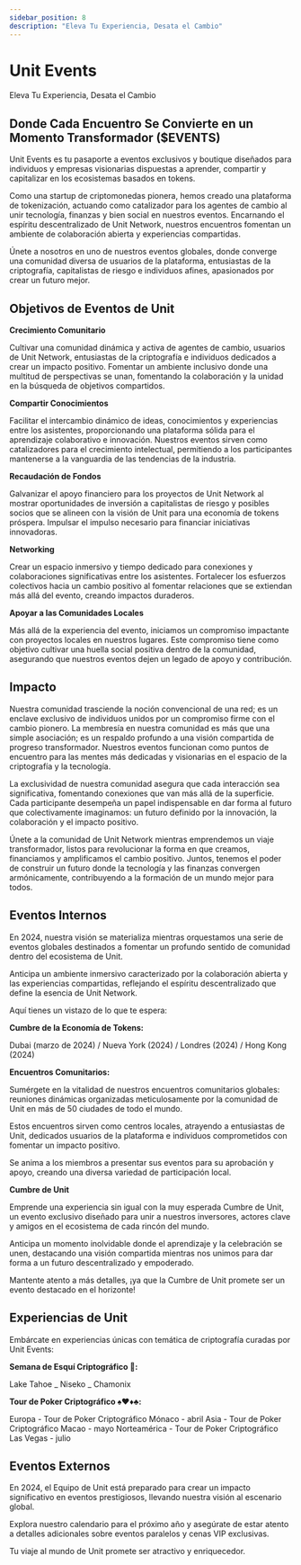 ```yaml
---
sidebar_position: 8
description: "Eleva Tu Experiencia, Desata el Cambio"
---
```


# Unit Events

Eleva Tu Experiencia, Desata el Cambio

## Donde Cada Encuentro Se Convierte en un Momento Transformador ($EVENTS)

Unit Events es tu pasaporte a eventos exclusivos y boutique diseñados para individuos y empresas visionarias dispuestas a aprender, compartir y capitalizar en los ecosistemas basados en tokens.

Como una startup de criptomonedas pionera, hemos creado una plataforma de tokenización, actuando como catalizador para los agentes de cambio al unir tecnología, finanzas y bien social en nuestros eventos. Encarnando el espíritu descentralizado de Unit Network, nuestros encuentros fomentan un ambiente de colaboración abierta y experiencias compartidas.

Únete a nosotros en uno de nuestros eventos globales, donde converge una comunidad diversa de usuarios de la plataforma, entusiastas de la criptografía, capitalistas de riesgo e individuos afines, apasionados por crear un futuro mejor.

## Objetivos de Eventos de Unit

**Crecimiento Comunitario**

Cultivar una comunidad dinámica y activa de agentes de cambio, usuarios de Unit Network, entusiastas de la criptografía e individuos dedicados a crear un impacto positivo. Fomentar un ambiente inclusivo donde una multitud de perspectivas se unan, fomentando la colaboración y la unidad en la búsqueda de objetivos compartidos.

**Compartir Conocimientos**

Facilitar el intercambio dinámico de ideas, conocimientos y experiencias entre los asistentes, proporcionando una plataforma sólida para el aprendizaje colaborativo e innovación. Nuestros eventos sirven como catalizadores para el crecimiento intelectual, permitiendo a los participantes mantenerse a la vanguardia de las tendencias de la industria.

**Recaudación de Fondos**

Galvanizar el apoyo financiero para los proyectos de Unit Network al mostrar oportunidades de inversión a capitalistas de riesgo y posibles socios que se alineen con la visión de Unit para una economía de tokens próspera. Impulsar el impulso necesario para financiar iniciativas innovadoras.

**Networking**

Crear un espacio inmersivo y tiempo dedicado para conexiones y colaboraciones significativas entre los asistentes. Fortalecer los esfuerzos colectivos hacia un cambio positivo al fomentar relaciones que se extiendan más allá del evento, creando impactos duraderos.

**Apoyar a las Comunidades Locales**

Más allá de la experiencia del evento, iniciamos un compromiso impactante con proyectos locales en nuestros lugares. Este compromiso tiene como objetivo cultivar una huella social positiva dentro de la comunidad, asegurando que nuestros eventos dejen un legado de apoyo y contribución.

## Impacto

Nuestra comunidad trasciende la noción convencional de una red; es un enclave exclusivo de individuos unidos por un compromiso firme con el cambio pionero. La membresía en nuestra comunidad es más que una simple asociación; es un respaldo profundo a una visión compartida de progreso transformador. Nuestros eventos funcionan como puntos de encuentro para las mentes más dedicadas y visionarias en el espacio de la criptografía y la tecnología.

La exclusividad de nuestra comunidad asegura que cada interacción sea significativa, fomentando conexiones que van más allá de la superficie. Cada participante desempeña un papel indispensable en dar forma al futuro que colectivamente imaginamos: un futuro definido por la innovación, la colaboración y el impacto positivo.

Únete a la comunidad de Unit Network mientras emprendemos un viaje transformador, listos para revolucionar la forma en que creamos, financiamos y amplificamos el cambio positivo. Juntos, tenemos el poder de construir un futuro donde la tecnología y las finanzas convergen armónicamente, contribuyendo a la formación de un mundo mejor para todos.

## Eventos Internos

En 2024, nuestra visión se materializa mientras orquestamos una serie de eventos globales destinados a fomentar un profundo sentido de comunidad dentro del ecosistema de Unit.

Anticipa un ambiente inmersivo caracterizado por la colaboración abierta y las experiencias compartidas, reflejando el espíritu descentralizado que define la esencia de Unit Network.

Aquí tienes un vistazo de lo que te espera:

**Cumbre de la Economía de Tokens:**

Dubai (marzo de 2024) / Nueva York (2024) / Londres (2024) / Hong Kong (2024)

**Encuentros Comunitarios:**

Sumérgete en la vitalidad de nuestros encuentros comunitarios globales: reuniones dinámicas organizadas meticulosamente por la comunidad de Unit en más de 50 ciudades de todo el mundo.

Estos encuentros sirven como centros locales, atrayendo a entusiastas de Unit, dedicados usuarios de la plataforma e individuos comprometidos con fomentar un impacto positivo.

Se anima a los miembros a presentar sus eventos para su aprobación y apoyo, creando una diversa variedad de participación local.

**Cumbre de Unit**

Emprende una experiencia sin igual con la muy esperada Cumbre de Unit, un evento exclusivo diseñado para unir a nuestros inversores, actores clave y amigos en el ecosistema de cada rincón del mundo.

Anticipa un momento inolvidable donde el aprendizaje y la celebración se unen, destacando una visión compartida mientras nos unimos para dar forma a un futuro descentralizado y empoderado.

Mantente atento a más detalles, ¡ya que la Cumbre de Unit promete ser un evento destacado en el horizonte!

## Experiencias de Unit

Embárcate en experiencias únicas con temática de criptografía curadas por Unit Events:

**Semana de Esquí Criptográfico 🎿:**

Lake Tahoe _ Niseko _ Chamonix

**Tour de Poker Criptográfico ♠️♥️♦️♣️:**

Europa - Tour de Poker Criptográfico Mónaco - abril
Asia - Tour de Poker Criptográfico Macao - mayo
Norteamérica - Tour de Poker Criptográfico Las Vegas - julio

## Eventos Externos

En 2024, el Equipo de Unit está preparado para crear un impacto significativo en eventos prestigiosos, llevando nuestra visión al escenario global.

Explora nuestro calendario para el próximo año y asegúrate de estar atento a detalles adicionales sobre eventos paralelos y cenas VIP exclusivas.

Tu viaje al mundo de Unit promete ser atractivo y enriquecedor.
